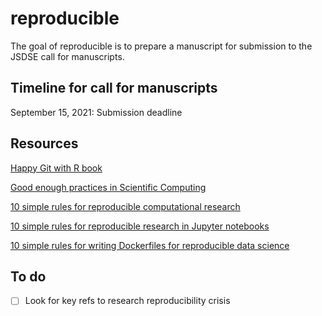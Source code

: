 
<!-- README.md is generated from README.Rmd. Please edit that file -->

# reproducible

<!-- badges: start -->
<!-- badges: end -->

The goal of reproducible is to prepare a manuscript for submission to
the JSDSE call for manuscripts.

## Timeline for call for manuscripts

September 15, 2021: Submission deadline

## Resources

[Happy Git with R book](https://happygitwithr.com)

[Good enough practices in Scientific
Computing](https://journals.plos.org/ploscompbiol/article?id=10.1371/journal.pcbi.1005510)

[10 simple rules for reproducible computational
research](https://journals.plos.org/ploscompbiol/article?id=10.1371/journal.pcbi.1003285)

[10 simple rules for reproducible research in Jupyter
notebooks](https://arxiv.org/abs/1810.08055)

[10 simple rules for writing Dockerfiles for reproducible data
science](https://journals.plos.org/ploscompbiol/article?id=10.1371/journal.pcbi.1008316)

## To do

-   [ ] Look for key refs to research reproducibility crisis
